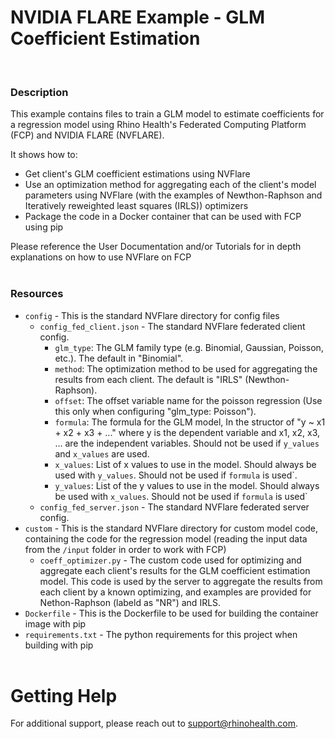 # NVIDIA FLARE Example - GLM Coefficient Estimation
<br/>

### **Description**

This example contains files to train a GLM model to estimate coefficients for a regression model using Rhino Health's Federated Computing Platform (FCP) and NVIDIA FLARE (NVFLARE).
 
It shows how to:
* Get client's GLM coefficient estimations using NVFlare 
* Use an optimization method for aggregating each of the client's model parameters using NVFlare (with the examples of Newthon-Raphson and Iteratively reweighted least squares (IRLS)) optimizers
* Package the code in a Docker container that can be used with FCP using pip

Please reference the User Documentation and/or Tutorials for in depth explanations on how to use NVFlare on FCP
<br/><br/>

### **Resources**
- `config` - This is the standard NVFlare directory for config files
  - `config_fed_client.json` - The standard NVFlare federated client config.
    - `glm_type`: The GLM family type (e.g. Binomial, Gaussian, Poisson, etc.). The default in "Binomial".
    - `method`: The optimization method to be used for aggregating the results from each client. The default is "IRLS" (Newthon-Raphson).
    - `offset`: The offset variable name for the poisson regression (Use this only when configuring "glm_type: Poisson").
    - `formula`: The formula for the GLM model, In the structor of "y ~ x1 + x2 + x3 + ..." where y is the dependent variable and x1, x2, x3, ... are the independent variables. Should not be used if `y_values` and `x_values` are used.
    - `x_values`: List of x values to use in the model. Should always be used with `y_values`. Should not be used if `formula` is used`.
    - `y_values`: List of the y values to use in the model. Should always be used with `x_values`. Should not be used if `formula` is used`
  - `config_fed_server.json` - The standard NVFlare federated server config.
- `custom` - This is the standard NVFlare directory for custom model code, containing the code for the regression model (reading the input data from the `/input` folder in order to work with FCP)
  - `coeff_optimizer.py` - The custom code used for optimizing and aggregate each client's results for the GLM coefficient estimation model. This code is used by the server to aggregate the results from each client by a known optimizing, and examples are provided for Nethon-Raphson (labeld as "NR") and IRLS. 
- `Dockerfile` - This is the Dockerfile to be used for building the container image with pip
- `requirements.txt` - The python requirements for this project when building with pip
<br><br>

# Getting Help
For additional support, please reach out to [support@rhinohealth.com](mailto:support@rhinohealth.com).